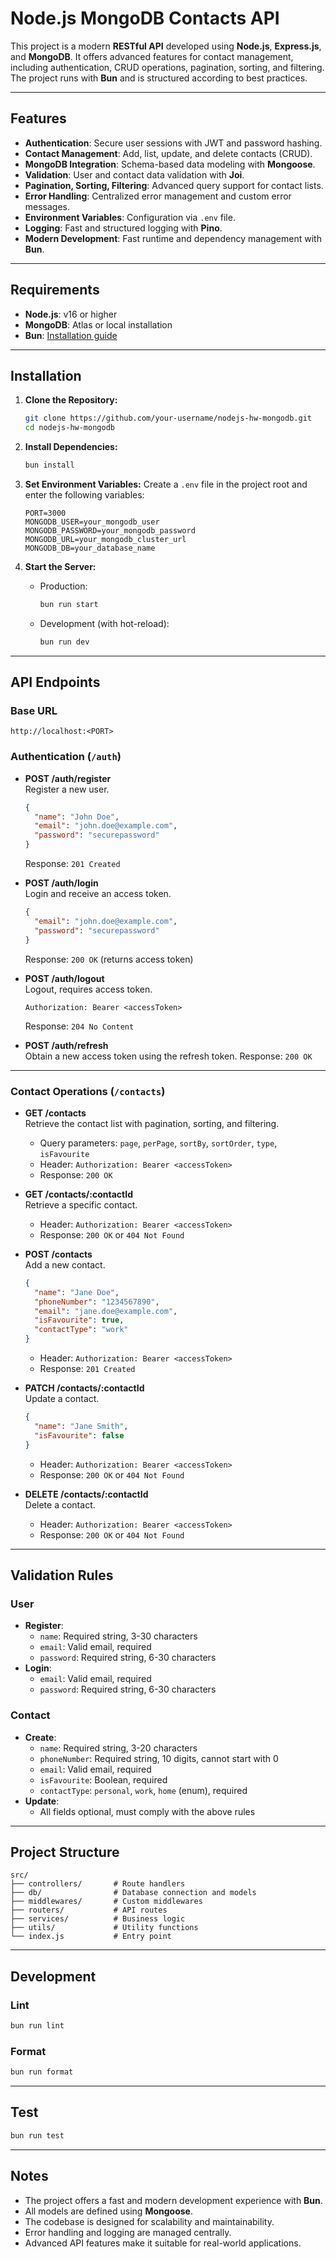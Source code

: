 # Node.js MongoDB Contacts API

This project is a modern **RESTful API** developed using **Node.js**, **Express.js**, and **MongoDB**. It offers advanced features for contact management, including authentication, CRUD operations, pagination, sorting, and filtering. The project runs with **Bun** and is structured according to best practices.

---

## Features

- **Authentication**: Secure user sessions with JWT and password hashing.
- **Contact Management**: Add, list, update, and delete contacts (CRUD).
- **MongoDB Integration**: Schema-based data modeling with **Mongoose**.
- **Validation**: User and contact data validation with **Joi**.
- **Pagination, Sorting, Filtering**: Advanced query support for contact lists.
- **Error Handling**: Centralized error management and custom error messages.
- **Environment Variables**: Configuration via `.env` file.
- **Logging**: Fast and structured logging with **Pino**.
- **Modern Development**: Fast runtime and dependency management with **Bun**.

---

## Requirements

- **Node.js**: v16 or higher
- **MongoDB**: Atlas or local installation
- **Bun**: [Installation guide](https://bun.sh/)

---

## Installation

1. **Clone the Repository:**

   ```bash
   git clone https://github.com/your-username/nodejs-hw-mongodb.git
   cd nodejs-hw-mongodb
   ```

2. **Install Dependencies:**

   ```bash
   bun install
   ```

3. **Set Environment Variables:**
   Create a `.env` file in the project root and enter the following variables:

   ```env
   PORT=3000
   MONGODB_USER=your_mongodb_user
   MONGODB_PASSWORD=your_mongodb_password
   MONGODB_URL=your_mongodb_cluster_url
   MONGODB_DB=your_database_name
   ```

4. **Start the Server:**
   - Production:
     ```bash
     bun run start
     ```
   - Development (with hot-reload):
     ```bash
     bun run dev
     ```

---

## API Endpoints

### Base URL

```
http://localhost:<PORT>
```

### Authentication (`/auth`)

- **POST /auth/register**  
  Register a new user.

  ```json
  {
    "name": "John Doe",
    "email": "john.doe@example.com",
    "password": "securepassword"
  }
  ```

  Response: `201 Created`

- **POST /auth/login**  
  Login and receive an access token.

  ```json
  {
    "email": "john.doe@example.com",
    "password": "securepassword"
  }
  ```

  Response: `200 OK` (returns access token)

- **POST /auth/logout**  
  Logout, requires access token.

  ```
  Authorization: Bearer <accessToken>
  ```

  Response: `204 No Content`

- **POST /auth/refresh**  
  Obtain a new access token using the refresh token.
  Response: `200 OK`

---

### Contact Operations (`/contacts`)

- **GET /contacts**  
  Retrieve the contact list with pagination, sorting, and filtering.

  - Query parameters: `page`, `perPage`, `sortBy`, `sortOrder`, `type`, `isFavourite`
  - Header: `Authorization: Bearer <accessToken>`
  - Response: `200 OK`

- **GET /contacts/:contactId**  
  Retrieve a specific contact.

  - Header: `Authorization: Bearer <accessToken>`
  - Response: `200 OK` or `404 Not Found`

- **POST /contacts**  
  Add a new contact.

  ```json
  {
    "name": "Jane Doe",
    "phoneNumber": "1234567890",
    "email": "jane.doe@example.com",
    "isFavourite": true,
    "contactType": "work"
  }
  ```

  - Header: `Authorization: Bearer <accessToken>`
  - Response: `201 Created`

- **PATCH /contacts/:contactId**  
  Update a contact.

  ```json
  {
    "name": "Jane Smith",
    "isFavourite": false
  }
  ```

  - Header: `Authorization: Bearer <accessToken>`
  - Response: `200 OK` or `404 Not Found`

- **DELETE /contacts/:contactId**  
  Delete a contact.
  - Header: `Authorization: Bearer <accessToken>`
  - Response: `200 OK` or `404 Not Found`

---

## Validation Rules

### User

- **Register**:
  - `name`: Required string, 3-30 characters
  - `email`: Valid email, required
  - `password`: Required string, 6-30 characters
- **Login**:
  - `email`: Valid email, required
  - `password`: Required string, 6-30 characters

### Contact

- **Create**:
  - `name`: Required string, 3-20 characters
  - `phoneNumber`: Required string, 10 digits, cannot start with 0
  - `email`: Valid email, required
  - `isFavourite`: Boolean, required
  - `contactType`: `personal`, `work`, `home` (enum), required
- **Update**:
  - All fields optional, must comply with the above rules

---

## Project Structure

```
src/
├── controllers/       # Route handlers
├── db/                # Database connection and models
├── middlewares/       # Custom middlewares
├── routers/           # API routes
├── services/          # Business logic
├── utils/             # Utility functions
└── index.js           # Entry point
```

---

## Development

### Lint

```bash
bun run lint
```

### Format

```bash
bun run format
```

---

## Test

```bash
bun run test
```

---

## Notes

- The project offers a fast and modern development experience with **Bun**.
- All models are defined using **Mongoose**.
- The codebase is designed for scalability and maintainability.
- Error handling and logging are managed centrally.
- Advanced API features make it suitable for real-world applications.
